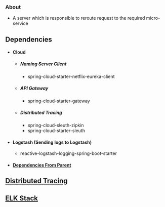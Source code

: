 ### About
- A server which is responsible to reroute request to the required micro-service

Dependencies
------------
- #### Cloud
  - ##### Naming Server Client
    - spring-cloud-starter-netflix-eureka-client
  - ##### API Gateway
    - spring-cloud-starter-gateway
  - ##### Distributed Tracing
    - spring-cloud-sleuth-zipkin
    - spring-cloud-starter-sleuth
- #### Logstash (Sending logs to Logstash)
  - reactive-logstash-logging-spring-boot-starter
- #### [Dependencies From Parent](./../moreinfo.md#Dependencies-from-parent)

[Distributed Tracing](./../moreinfo.md#distributed-tracing)
-----------------------------------------------------------
[ELK Stack](./../moreinfo.md#elk-stack)
---------------------------------------